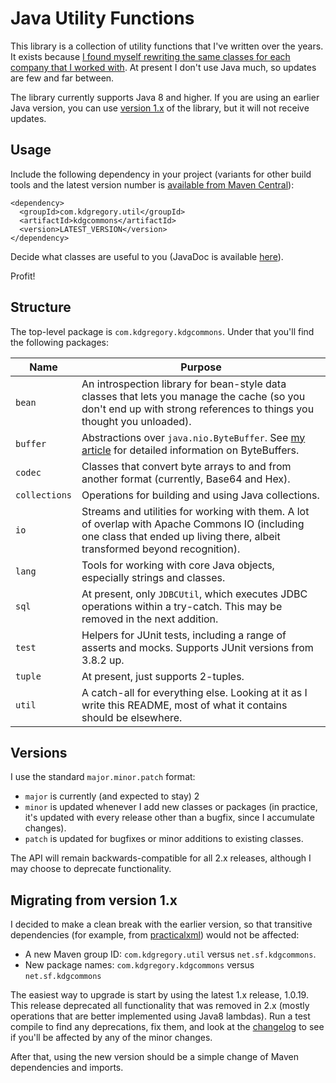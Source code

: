 # Java Utility Functions

This library is a collection of utility functions that I've written over the years.
It exists because [I found myself rewriting the same classes for each company that
I worked with](https://blog.kdgregory.com/2009/12/why-write-open-source-libraries.html).
At present I don't use Java much, so updates are few and far between.

The library currently supports Java 8 and higher. If you are using an earlier Java version,
you can use [version 1.x](https://github.com/kdgregory/kdgcommons/tree/1.0.19) of the library,
but it will not receive updates.


## Usage

Include the following dependency in your project (variants for other build tools and the latest
version number is [available from Maven Central](https://search.maven.org/search?q=a:kdgcommons)):

```
<dependency>
  <groupId>com.kdgregory.util</groupId>
  <artifactId>kdgcommons</artifactId>
  <version>LATEST_VERSION</version>
</dependency>
```

Decide what classes are useful to you (JavaDoc is available [here](https://kdgregory.github.io/kdgcommons/apidocs/index.html)).

Profit!


## Structure

The top-level package is `com.kdgregory.kdgcommons`. Under that you'll find the following packages:

 Name           | Purpose
----------------|---------
`bean`          | An introspection library for bean-style data classes that lets you manage the cache (so you don't end up with strong references to things you thought you unloaded).
`buffer`        | Abstractions over `java.nio.ByteBuffer`. See [my article](https://www.kdgregory.com/index.php?page=java.byteBuffer) for detailed information on ByteBuffers.
`codec`         | Classes that convert byte arrays to and from another format (currently, Base64 and Hex).
`collections`   | Operations for building and using Java collections.
`io`            | Streams and utilities for working with them. A lot of overlap with Apache Commons IO (including one class that ended up living there, albeit transformed beyond recognition).
`lang`          | Tools for working with core Java objects, especially strings and classes.
`sql`           | At present, only `JDBCUtil`, which executes JDBC operations within a try-catch. This may be removed in the next addition.
`test`          | Helpers for JUnit tests, including a range of asserts and mocks. Supports JUnit versions from 3.8.2 up.
`tuple`         | At present, just supports 2-tuples.
`util`          | A catch-all for everything else. Looking at it as I write this README, most of what it contains should be elsewhere.


## Versions

I use the standard `major.minor.patch` format:

* `major` is currently (and expected to stay) 2
* `minor` is updated whenever I add new classes or packages (in practice,
  it's updated with every release other than a bugfix, since I accumulate
  changes).
* `patch` is updated for bugfixes or minor additions to existing classes.

The API will remain backwards-compatible for all 2.x releases, although I
may choose to deprecate functionality.
  

## Migrating from version 1.x

I decided to make a clean break with the earlier version, so that transitive
dependencies (for example, from [practicalxml](http://practicalxml.sourceforge.net/))
would not be affected:

* A new Maven group ID: `com.kdgregory.util` versus `net.sf.kdgcommons`.
* New package names: `com.kdgregory.kdgcommons` versus `net.sf.kdgcommons`

The easiest way to upgrade is start by using the latest 1.x release, 1.0.19. This
release deprecated all functionality that was removed in 2.x (mostly operations
that are better implemented using Java8 lambdas). Run a test compile to find any
deprecations, fix them, and look at the
[changelog](https://kdgregory.github.io/kdgcommons/changes-report.html#a2.0.0)
to see if you'll be affected by any of the minor changes.

After that, using the new version should be a simple change of Maven dependencies
and imports.
